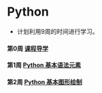 # Python
  * 计划利用9周的时间进行学习。

#### 第0周 [课程导学](https://github.com/queenta/Python/blob/master/0.%E8%AF%BE%E7%A8%8B%E5%AF%BC%E5%AD%A6.md)
#### 第1周 [Python 基本语法元素](https://github.com/queenta/Python/blob/master/1.Python%20%E5%9F%BA%E6%9C%AC%E8%AF%AD%E6%B3%95%E5%85%83%E7%B4%A0.md)
#### 第2周 [Python 基本图形绘制](https://github.com/queenta/Python/blob/master/2.Python%20%E5%9F%BA%E6%9C%AC%E5%9B%BE%E5%BD%A2%E7%BB%98%E5%88%B6.md)
